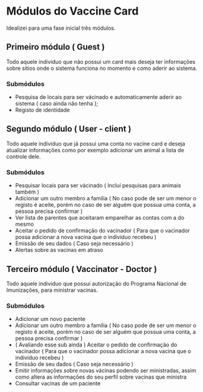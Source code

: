 # Módulos do Vaccine Card
Idealizei para uma fase inicial três módulos.

## Primeiro módulo ( Guest )
Todo aquele individuo que não possui um card mais deseja ter informações sobre sitios onde o sistema funciona no momento e como aderir ao sistema.

### Submódulos

- Pesquisa de locais para ser vácinado e automaticamente aderir ao sistema ( caso ainda não tenha );
- Registo de identidade

## Segundo módulo ( User - client )

Todo aquele individuo que já possui uma conta no vacine card e deseja atualizar informações como por exemplo adicionar um animal a lista de controle dele.

### Submódulos

- Pesquisar locais para ser vácinado ( Incluí pesquisas para animais também )
- Adicionar um outro membro a família ( No caso pode de ser um menor o registo é aceite, porém no caso de ser alguém que possua uma conta, a pessoa precisa confirmar )
- Ver lista de parentes que aceitaram emparelhar as contas com a do mesmo
- Aceitar o pedido de confirmação do vacinador ( Para que o vacinador possa adicionar a nova vacina que o individuo recebeu )
- Emissão de seu dados ( Caso seja necessário )
- Alertas sobre as vacinas em atraso

## Terceiro módulo ( Vaccinator - Doctor )

Todo aquele individuo que possui autorização do Programa Nacional de Imunizações, para ministrar vacinas.

### Submódulos

- Adicionar um novo paciente
- Adicionar um outro membro a família ( No caso pode de ser um menor o registo é aceite, porém no caso de ser alguém que possua uma conta, a pessoa precisa confirmar )
- ( Avaliando esse sub ainda ) Aceitar o pedido de confirmação do vacinador ( Para que o vacinador possa adicionar a nova vacina que o individuo recebeu )
- Emissão de seu dados ( Caso seja necessário )
- Emitir informações sobre novas vácinas podendo ser ministradas, assim como altera as informações do seu perfil sobre vacinas que ministra
- Consultar vacinas de um paciente
